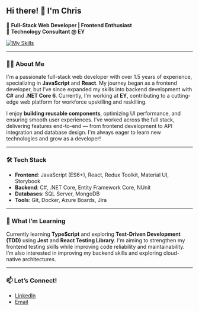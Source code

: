 ## Hi there! 👋 I'm Chris

🚀 **Full-Stack Web Developer | Frontend Enthusiast**  
💼 **Technology Consultant @ EY**

[![My Skills](https://skillicons.dev/icons?i=js,react,redux,materialui,cs,dotnet)](https://skillicons.dev)

---

### 👨‍💻 About Me
I'm a passionate full-stack web developer with over 1.5 years of experience, specializing in **JavaScript** and **React**. My journey began as a frontend developer, but I’ve since expanded my skills into backend development with **C#** and **.NET Core 6**. Currently, I’m working at **EY**, contributing to a cutting-edge web platform for workforce upskilling and reskilling.

I enjoy **building reusable components**, optimizing UI performance, and ensuring smooth user experiences. I’ve worked across the full stack, delivering features end-to-end — from frontend development to API integration and database design. I'm always eager to learn new technologies and grow as a developer!

---

### 🛠️ Tech Stack
- **Frontend**: JavaScript (ES6+), React, Redux Toolkit, Material UI, Storybook
- **Backend**: C#, .NET Core, Entity Framework Core, NUnit
- **Databases**: SQL Server, MongoDB
- **Tools**: Git, Docker, Azure Boards, Jira

---

### 🌱 What I’m Learning
Currently learning **TypeScript** and exploring **Test-Driven Development (TDD)** using **Jest** and **React Testing Library**. I'm aiming to strengthen my frontend testing skills while improving code reliability and maintainability. I’m also interested in improving my backend skills and exploring  cloud-native architectures.

---

### 📫 Let’s Connect!
- [LinkedIn](https://www.linkedin.com/in/christospelekis/)
- [Email](mailto:christos.pelekis1@gmail.com)
